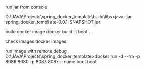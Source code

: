 run jar from console

D:\JAVA\Projects\spring_docker_template\build\libs>java -jar spring_docker_templ
ate-0.0.1-SNAPSHOT.jar

build docker image
docker build -t boot .  

check images
docker images

run image with remote debug
D:\JAVA\Projects\spring_docker_template>docker run -d --rm -p 8086:8080 -p 8087:8087 --name boot boot 

